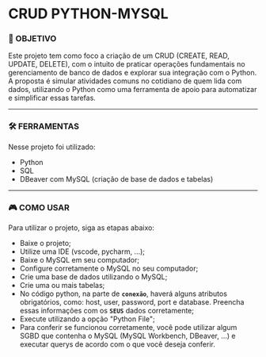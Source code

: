 # CRUD PYTHON-MYSQL

### 🎯 OBJETIVO
Este projeto tem como foco a criação de um CRUD (CREATE, READ, UPDATE, DELETE), com o intuito de praticar operações fundamentais no gerenciamento de banco de dados e explorar sua integração com o Python. A proposta é simular atividades comuns no cotidiano de quem lida com dados, utilizando o Python como uma ferramenta de apoio para automatizar e simplificar essas tarefas.

---

### 🛠️ FERRAMENTAS
Nesse projeto foi utilizado:
- Python
- SQL
- DBeaver com MySQL (criação de base de dados e tabelas)

---

### 🎮 COMO USAR
Para utilizar o projeto, siga as etapas abaixo:
- Baixe o projeto;
- Utilize uma IDE (vscode, pycharm, ...);
- Baixe o MySQL em seu computador;
- Configure corretamente o MySQL no seu computador;
- Crie uma base de dados utilizando o MySQL;
- Crie uma ou mais tabelas;
- No código python, na parte de **`conexão`**, haverá alguns atributos obrigatórios, como: host, user, password, port e database. Preencha essas informações com os **`SEUS`** dados corretamente;
- Execute utilizando a opção "Python File";
- Para conferir se funcionou corretamente, você pode utilizar algum SGBD que contenha o MySQL (MySQL Workbench, DBeaver, ...) e executar querys de acordo com o que você deseja conferir.
